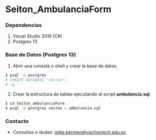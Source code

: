 # Seiton_AmbulanciaForm
### Dependencias
1. Visual Studio 2019 (C#)
2. Postgres 13

### Base de Datos (Postgres 13)

1. Abrir una consola o shell y crear la base de datos.
```bash
$ psql -U postgres
# CREATE DATABASE "seiton";
# \q
```
2. Crear la estructura de tablas ejecutando el script **ambulancia.sql**.
```bash
$ cd Seiton_ambulanciaForm
$ psql -U postgres seiton < ambulancia.sql
```
### Contacto

- Consultas o dudas: [mike.bermeo@yachaytech.edu.ec](mailto:mike.bermeo@yachaytech.edu.ec)
